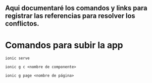 ## Aqui documentaré los comandos y links para registrar las referencias para resolver los conflictos.

# Comandos para subir la app

`ionic serve`

`ionic g c <nombre de componente>`

`ionic g page <nombre de página>`

